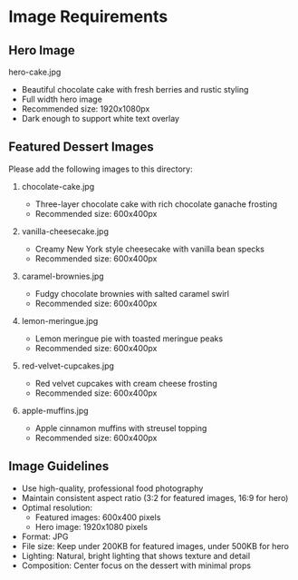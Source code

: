 # Image Requirements

## Hero Image
hero-cake.jpg
- Beautiful chocolate cake with fresh berries and rustic styling
- Full width hero image
- Recommended size: 1920x1080px
- Dark enough to support white text overlay

## Featured Dessert Images

Please add the following images to this directory:

1. chocolate-cake.jpg
   - Three-layer chocolate cake with rich chocolate ganache frosting
   - Recommended size: 600x400px

2. vanilla-cheesecake.jpg
   - Creamy New York style cheesecake with vanilla bean specks
   - Recommended size: 600x400px

3. caramel-brownies.jpg
   - Fudgy chocolate brownies with salted caramel swirl
   - Recommended size: 600x400px

4. lemon-meringue.jpg
   - Lemon meringue pie with toasted meringue peaks
   - Recommended size: 600x400px

5. red-velvet-cupcakes.jpg
   - Red velvet cupcakes with cream cheese frosting
   - Recommended size: 600x400px

6. apple-muffins.jpg
   - Apple cinnamon muffins with streusel topping
   - Recommended size: 600x400px

## Image Guidelines
- Use high-quality, professional food photography
- Maintain consistent aspect ratio (3:2 for featured images, 16:9 for hero)
- Optimal resolution: 
  - Featured images: 600x400 pixels
  - Hero image: 1920x1080 pixels
- Format: JPG
- File size: Keep under 200KB for featured images, under 500KB for hero
- Lighting: Natural, bright lighting that shows texture and detail
- Composition: Center focus on the dessert with minimal props
